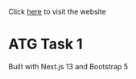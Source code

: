 Click [here](https://atg-task1.vercel.app/) to visit the website

# ATG Task 1
Built with Next.js 13 and Bootstrap 5
